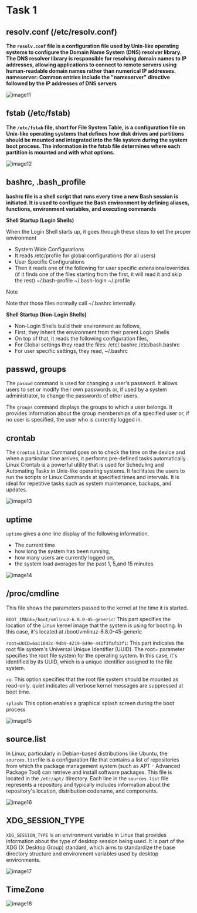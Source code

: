 # Task 1
## resolv.conf (/etc/resolv.conf)
**The `resolv.conf` file is a configuration file used by Unix-like operating systems to configure the Domain Name System (DNS) resolver library. The DNS resolver library is responsible for resolving domain names to IP addresses, allowing applications to connect to remote servers using human-readable domain names rather than numerical IP addresses. nameserver: Common entries include the "nameserver" directive followed by the IP addresses of DNS servers**

![image11](https://github.com/user-attachments/assets/f441931f-acc6-4318-bd6c-72d1002e9cd1)

## fstab (/etc/fstab)
**The `/etc/fstab` file, short for File System Table, is a configuration file on Unix-like operating systems that defines how disk drives and partitions should be mounted and integrated into the file system during the system boot process. The information in the fstab file determines where each partition is mounted and with what options.**

![image12](https://github.com/user-attachments/assets/67c592e8-1d95-4add-8492-b68b9cf1f503)

## bashrc, .bash_profile

**bashrc file is a shell script that runs every time a new Bash session is initiated. It is used to configure the Bash environment by defining aliases, functions, environment variables, and executing commands**

 ____Shell Startup (Login Shells)____


When the Login Shell starts up, it goes through these steps to set the proper environment

* System Wide Configurations
*  It reads /etc/profile for global configurations (for all users)
* User Specific Configurations
* Then it reads one of the following for user specific extensions/overrides (if it finds one of the files starting from the first, it will read it and skip the rest) ~/.bash-profile ~/.bash-login ~/.profile

> [!NOTE]
> Note that those files normally call ~/.bashrc internally.


__Shell Startup  (Non-Login Shells)__

* Non-Login Shells build their environment as follows,
* First, they inherit the environment from their parent Login Shells
* On top of that, it reads the following configuration files,
* For Global settings they read the files: /etc/.bashrc /etc/bash.bashrc
* For user specific settings, they read, ~/.bashrc

## passwd, groups

The `passwd` command is used for changing a user's password. It allows users to set or modify their own passwords or, if used by a system administrator, to change the passwords of other users.

The `groups` command displays the groups to which a user belongs. It provides information about the group memberships of a specified user or, if no user is specified, the user who is currently logged in.

## crontab

The `Crontab` Linux Command goes on to check the time on the device and when a particular time arrives, it performs pre-defined tasks automatically . Linux Crontab is a powerful utility that is used for Scheduling and Automating Tasks in Unix-like operating systems. It facilitates the users to run the scripts or Linux Commands at specified times and intervals. It is ideal for repetitive tasks such as system maintenance, backups, and updates.

![image13](https://github.com/user-attachments/assets/c9c4d65f-bf69-44f7-ba67-bfd48f3fae5b)

## uptime

 `uptime` gives a one line display of the following information. 

 
* The current time
* how long the system has been running,
* how many users are currently logged on,
* the system load averages for the past 1, 5,and 15 minutes.

 ![image14](https://github.com/user-attachments/assets/5e40cea5-c8ff-4868-a142-ee69440ebea0)


 ## /proc/cmdline

 This file shows the parameters passed to the kernel at the time it is started. 
 
 `BOOT_IMAGE=/boot/vmlinuz-6.8.0-45-generic`: This part specifies the location of the Linux kernel image that the system is using for booting. In this case, it's located at /boot/vmlinuz-6.8.0-45-generic   

 `root=UUID=6a11842c-94b9-4219-849e-441f3fafb3f1`: This part indicates the root file system's Universal Unique Identifier (UUID). The root= parameter specifies the root file system for the operating system. In this case, it's identified by its UUID, which is a unique identifier assigned to the file system.
 
 `ro`: This option specifies that the root file system should be mounted as read-only. quiet indicates all verbose kernel messages are suppressed at boot time.

 `splash`: This option enables a graphical splash screen during the boot process


![image15](https://github.com/user-attachments/assets/1847f7c3-88ed-42b9-85c7-2b55e2a8c106)


## source.list

In Linux, particularly in Debian-based distributions like Ubuntu, the `sources.list`file is a configuration file that contains a list of repositories from which the package management system (such as APT - Advanced Package Tool) can retrieve and install software packages. This file is located in the `/etc/apt/` directory. Each line in the `sources.list` file represents a repository and typically includes information about the repository's location, distribution codename, and components.

![image16](https://github.com/user-attachments/assets/ae4d276d-6a1b-4d73-8b97-621fe8054bc3)


## XDG_SESSION_TYPE

`XDG_SESSION_TYPE` is an environment variable in Linux that provides information about the type of desktop session being used. It is part of the XDG (X Desktop Group) standard, which aims to standardize the base directory structure and environment variables used by desktop environments.

![image17](https://github.com/user-attachments/assets/32d4747e-a68d-43d6-860f-457158faec48)


## TimeZone

![image18](https://github.com/user-attachments/assets/db941211-2bc1-4f01-bc4c-b70340b95263)






